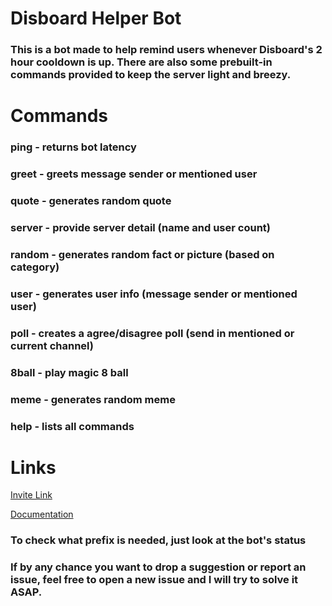 # Disboard Helper Bot

### This is a bot made to help remind users whenever Disboard's 2 hour cooldown is up. There are also some prebuilt-in commands provided to keep the server light and breezy.

# Commands

### ping - returns bot latency
### greet - greets message sender or mentioned user
### quote - generates random quote
### server - provide server detail (name and user count)
### random - generates random fact or picture (based on category)
### user - generates user info (message sender or mentioned user)
### poll - creates a agree/disagree poll (send in mentioned or current channel)
### 8ball - play magic 8 ball
### meme - generates random meme
### help - lists all commands

# Links
[Invite Link](https://discord.com/oauth2/authorize?client_id=697682232797560852&scope=bot&permissions=203840)

[Documentation](https://www.notion.so/Disboard-Helper-8a32201bcd0947129b312ff1621563a8)

### To check what prefix is needed, just look at the bot's status

### If by any chance you want to drop a suggestion or report an issue, feel free to open a new issue and I will try to solve it ASAP.
